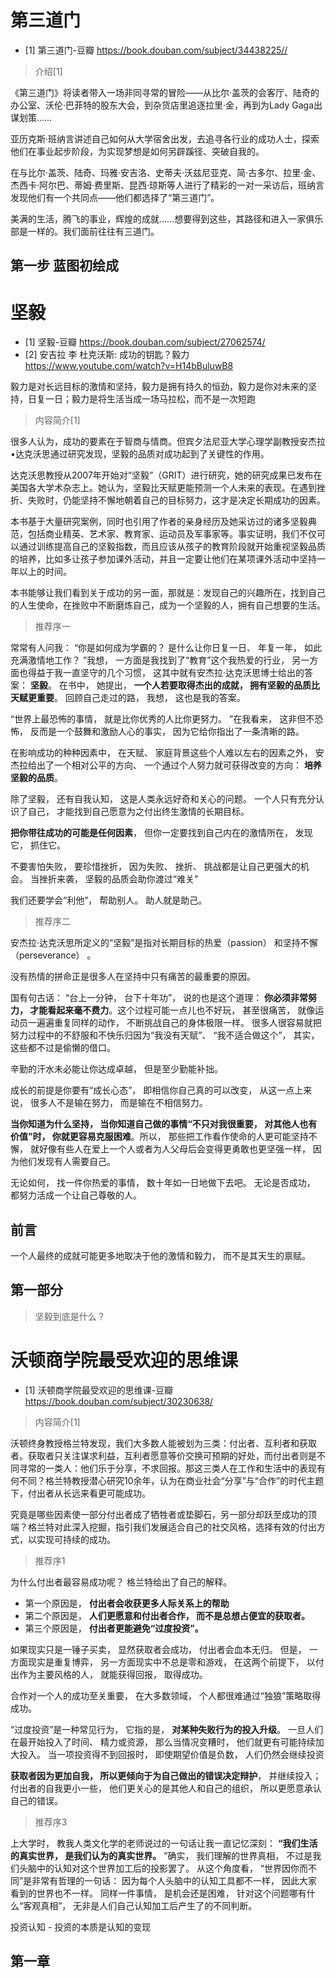 # 第三道门
* [1] 第三道门-豆瓣 https://book.douban.com/subject/34438225//

> 介绍[1]

《第三道门》将读者带入一场非同寻常的冒险——从比尔·盖茨的会客厅、陆奇的办公室、沃伦·巴菲特的股东大会，到杂货店里追逐拉里·金，再到为Lady Gaga出谋划策……

亚历克斯·班纳言讲述自己如何从大学宿舍出发，去追寻各行业的成功人士，探索他们在事业起步阶段，为实现梦想是如何另辟蹊径、突破自我的。

在与比尔·盖茨、陆奇、玛雅·安吉洛、史蒂夫·沃兹尼亚克、简·古多尔、拉里·金、杰西卡·阿尔巴、蒂姆·费里斯、昆西·琼斯等人进行了精彩的一对一采访后，班纳言发现他们有一个共同点——他们都选择了“第三道门”。

美满的生活，腾飞的事业，辉煌的成就……想要得到这些，其路径和进入一家俱乐部是一样的。我们面前往往有三道门。

## 第一步 蓝图初绘成

# 坚毅
* [1] 坚毅-豆瓣 https://book.douban.com/subject/27062574/
* [2] 安吉拉 李 杜克沃斯: 成功的钥匙？毅力 https://www.youtube.com/watch?v=H14bBuluwB8

毅力是对长远目标的激情和坚持，毅力是拥有持久的恒劲，毅力是你对未来的坚持，日复一日；毅力是将生活当成一场马拉松，而不是一次短跑

> 内容简介[1]

很多人认为，成功的要素在于智商与情商。但宾夕法尼亚大学心理学副教授安杰拉•达克沃思通过研究发现，坚毅的品质对成功起到了关键性的作用。

达克沃思教授从2007年开始对“坚毅”（GRIT）进行研究，她的研究成果已发布在美国各大学术杂志上。她认为，坚毅比天赋更能预测一个人未来的表现。在遇到挫折、失败时，仍能坚持不懈地朝着自己的目标努力，这才是决定长期成功的因素。

本书基于大量研究案例，同时也引用了作者的亲身经历及她采访过的诸多坚毅典范，包括商业精英、艺术家、教育家、运动员及军事家等。事实证明，我们不仅可以通过训练提高自己的坚毅指数，而且应该从孩子的教育阶段就开始重视坚毅品质的培养，比如多让孩子参加课外活动，并且一定要让他们在某项课外活动中坚持一年以上的时间。

本书能够让我们看到关于成功的另一面，那就是：发现自己的兴趣所在，找到自己的人生使命，在挫败中不断磨炼自己，成为一个坚毅的人，拥有自己想要的生活。

> 推荐序一

常常有人问我： “你是如何成为学霸的？ 是什么让你日复一日、 年复一年， 如此充满激情地工作？ ”我想， 一方面是我找到了“教育”这个我热爱的行业， 另一方面也得益于我一直坚守的几个习惯， 这其中就有安杰拉·达克沃思博士给出的答案： **坚毅**。 在书中， 她提出， **一个人若要取得杰出的成就， 拥有坚毅的品质比天赋更重要**。 回顾自己走过的路， 我想， 这也是我的答案。

“世界上最恐怖的事情， 就是比你优秀的人比你更努力。 ”在我看来， 这非但不恐怖， 反而是一个鼓舞和激励人心的事实， 因为它给你指出了一条清晰的路。

在影响成功的种种因素中， 在天赋、 家庭背景这些个人难以左右的因素之外， 安杰拉给出了一个相对公平的方向、 一个通过个人努力就可获得改变的方向： **培养坚毅的品质**。 

除了坚毅， 还有自我认知， 这是人类永远好奇和关心的问题。 一个人只有充分认识了自己， 才能找到自己愿意为之付出终生激情的长期目标。 

**把你带往成功的可能是任何因素**， 但你一定要找到自己内在的激情所在， 发现它， 抓住它。

不要害怕失败， 要珍惜挫折， 因为失败、 挫折、 挑战都是让自己更强大的机会。 当挫折来袭， 坚毅的品质会助你渡过“难关”

我们还要学会“利他”， 帮助别人。 助人就是助己。

> 推荐序二

安杰拉·达克沃思所定义的“坚毅”是指对长期目标的热爱（passion） 和坚持不懈（perseverance） 。

没有热情的拼命正是很多人在坚持中只有痛苦的最重要的原因。 

国有句古话： “台上一分钟， 台下十年功”， 说的也是这个道理： **你必须非常努力， 才能看起来毫不费力**。这个过程可能一点儿也不好玩， 甚至很痛苦， 就像运动员一遍遍重复同样的动作， 不断挑战自己的身体极限一样。 很多人很容易就把努力过程中的不舒服和不快乐归因为“我没有天赋”、 “我不适合做这个”， 其实，这些都不过是偷懒的借口。

辛勤的汗水未必能让你达成卓越， 但是至少勤能补拙。 

成长的前提是你要有“成长心态”， 即相信你自己真的可以改变， 从这一点上来说， 很多人不是输在努力， 而是输在不相信努力。

**当你知道为什么坚持， 当你知道自己做的事情“不只对我很重要， 对其他人也有价值”时， 你就更容易克服困难**。所以， 那些把工作看作使命的人更可能坚持不懈， 就好像有些人在爱上一个人或者为人父母后会变得更勇敢也更坚强一样， 因为他们发现有人需要自己。

无论如何， 找一件你热爱的事情， 数十年如一日地做下去吧。 无论是否成功， 都努力活成一个让自己尊敬的人。

## 前言

一个人最终的成就可能更多地取决于他的激情和毅力， 而不是其天生的禀赋。


## 第一部分

> 坚毅到底是什么？

# 沃顿商学院最受欢迎的思维课
* [1] 沃顿商学院最受欢迎的思维课-豆瓣 https://book.douban.com/subject/30230638/

> 内容简介[1]

沃顿终身教授格兰特发现，我们大多数人能被划为三类：付出者、互利者和获取者。获取者只关注谋求利益，互利者愿意等价交换可预期的好处，而付出者则是不同寻常的一类人：他们乐于分享，不求回报。那这三类人在工作和生活中的表现有何不同？格兰特教授潜心研究10余年，认为在商业社会“分享”与“合作”的时代主题下，付出者从长远来看更可能成功。

究竟是哪些因素使一部分付出者成了牺牲者或垫脚石，另一部分却跃至成功的顶端？格兰特对此深入挖掘，指引我们发展适合自己的社交风格，选择有效的付出方式，以实现可持续的成功。

> 推荐序1

为什么付出者最容易成功呢？ 格兰特给出了自己的解释。

* 第一个原因是， **付出者会收获更多人际关系上的帮助**
* 第二个原因是， **人们更愿意和付出者合作， 而不是总想占便宜的获取者。**
* 第三个原因是， **付出者更能避免“过度投资”。**

如果现实只是一锤子买卖， 显然获取者会成功， 付出者会血本无归。 但是， 一方面现实是重复博弈， 另一方面现实中不总是零和游戏， 在这两个前提下， 以付出作为主要风格的人， 就能获得回报， 取得成功。

合作对一个人的成功至关重要， 在大多数领域， 个人都很难通过“独狼”策略取得成功。

“过度投资”是一种常见行为， 它指的是， **对某种失败行为的投入升级**。 一旦人们在最开始投入了时间、 精力或资源， 那么当情况变糟时， 他们就更有可能持续加大投入。 当一项投资得不到回报时， 即使期望价值是负数， 人们仍然会继续投资

**获取者因为更加自我， 所以更倾向于为自己做出的错误决定辩护**， 并继续投入； 付出者的自我更小一些， 他们更关心的是其他人和自己的组织， 所以更愿意承认自己的错误。

> 推荐序3

上大学时， 教我人类文化学的老师说过的一句话让我一直记忆深刻： **“我们生活的真实世界， 是我们认为的真实世界。** ”确实， 我们理解的世界真相， 不过是我们头脑中的认知对这个世界加工后的投影罢了。 从这个角度看， “世界因你而不同”是非常有哲理的一句话： 因为每个人头脑中的认知工具都不一样， 因此大家看到的世界也不一样。 同样一件事情， 是机会还是困难， 针对这个问题哪有什么“客观真相”， 无非是人们自己认知加工后产生了的不同判断。

投资认知 - 投资的本质是认知的变现

## 第一章